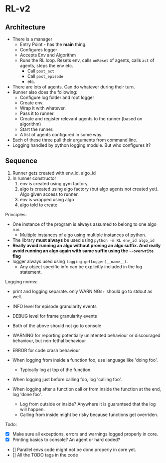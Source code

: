 RL-v2
=====

Architecture
------------

- There is a manager
  - Entry Point - has the __main__ thing.
  - Configures logger
  - Accepts Env and Algorithm
  - Runs the RL loop. Resets env, calls `onReset` of agents, calls `act` of agents, steps the env etc.
    - Call `post_act`
    - Call `post_episode`
    - etc.
- There are lots of agents. Can do whatever during their turn.
- Runner also does the following:
  - Configure log folder and root logger
  - Create env.
  - Wrap it with whatever.
  - Pass it to runner.
  - Create and register relevant agents to the runner (based on algorithm)
  - Start the runner.
  - A list of agents configured in some way.
- Each of these three pull their arguments from command line.
- Logging handled by python logging module. But who configures it?


## Sequence

1. Runner gets created with env_id, algo_id
2. In runner constructor
   1. env is created using gym factory.
   2. algo is created using algo factory (but algo agents not created yet). Algo given access to runner.
   3. env is wrapped using algo
   4. algo told to create



Principles:
- One instance of the program is always assumed to belong to one algo run
  - Multiple instances of algo using multiple instances of python.
- The library **must always** be used using `python -m RL env_id algo_id`
- **Really avoid running an algo without proving an algo suffix. And really avoid running an algo again with same suffix using the `--overwrite` flag**
- logger always used using `logging.getLogger(__name__)`.
  - Any object specific info can be explicitly included in the log statement.

Logging norms:
- print and logging separate. only WARNINGs+ should go to stdout as well.
- INFO level for episode granularity events
- DEBUG level for frame granularity events
- Both of the above should not go to console
- WARNING for reporting potentially unintented behaviour or discouraged behaviour, but non-lethal behaviour
- ERROR for code crash behaviour

- When logging from inside a function foo, use language like 'doing foo'.
  - Typically log at top of the function.
- When logging just before calling foo, log 'calling foo'.
- When logging after a function call or from inside the function at the end, log 'done foo'.
  - Log from outside or inside? Anywhere it is guaranteed that the log will happen.
  - Calling from inside might be risky because functions get overriden.


Todo:
- [X] Make sure all exceptions, errors and warnings logged properly in core.
- [X] Printing basics to console? An agent or hard coded?
- [] Parallel envs code might not be done properly in core yet.
- [] All the TODO tags in the code
